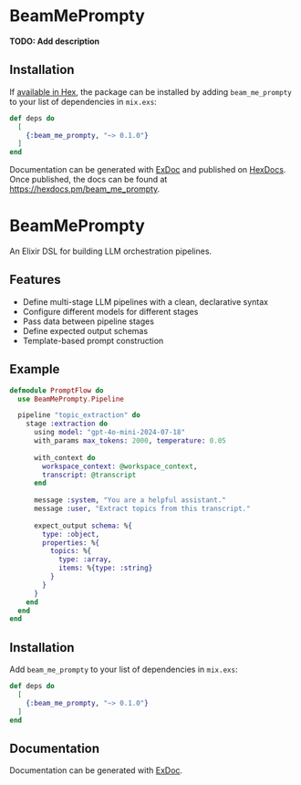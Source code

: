 # BeamMePrompty

**TODO: Add description**

## Installation

If [available in Hex](https://hex.pm/docs/publish), the package can be installed
by adding `beam_me_prompty` to your list of dependencies in `mix.exs`:

```elixir
def deps do
  [
    {:beam_me_prompty, "~> 0.1.0"}
  ]
end
```

Documentation can be generated with [ExDoc](https://github.com/elixir-lang/ex_doc)
and published on [HexDocs](https://hexdocs.pm). Once published, the docs can
be found at <https://hexdocs.pm/beam_me_prompty>.

# BeamMePrompty

An Elixir DSL for building LLM orchestration pipelines.

## Features

- Define multi-stage LLM pipelines with a clean, declarative syntax
- Configure different models for different stages
- Pass data between pipeline stages
- Define expected output schemas
- Template-based prompt construction

## Example

```elixir
defmodule PromptFlow do
  use BeamMePrompty.Pipeline

  pipeline "topic_extraction" do
    stage :extraction do
      using model: "gpt-4o-mini-2024-07-18"
      with_params max_tokens: 2000, temperature: 0.05
      
      with_context do
        workspace_context: @workspace_context,
        transcript: @transcript
      end
      
      message :system, "You are a helpful assistant."
      message :user, "Extract topics from this transcript."
      
      expect_output schema: %{
        type: :object,
        properties: %{
          topics: %{
            type: :array,
            items: %{type: :string}
          }
        }
      }
    end
  end
end
```

## Installation

Add `beam_me_prompty` to your list of dependencies in `mix.exs`:

```elixir
def deps do
  [
    {:beam_me_prompty, "~> 0.1.0"}
  ]
end
```

## Documentation

Documentation can be generated with [ExDoc](https://github.com/elixir-lang/ex_doc).
